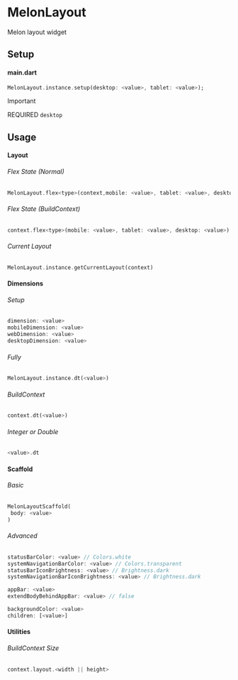 # MelonLayout
Melon layout widget

## Setup
#### main.dart
 ```dart
MelonLayout.instance.setup(desktop: <value>, tablet: <value>);
 ```
> [!IMPORTANT]
> REQUIRED `desktop`

## Usage
#### Layout
###### Flex State (Normal)
 ```dart
MelonLayout.flex<type>(context,mobile: <value>, tablet: <value>, desktop: <value>)
 ```

###### Flex State (BuildContext)
 ```dart
context.flex<type>(mobile: <value>, tablet: <value>, desktop: <value>)
 ```

###### Current Layout
 ```dart
MelonLayout.instance.getCurrentLayout(context)
 ```

#### Dimensions
###### Setup
 ```dart
dimension: <value>
mobileDimension: <value>
webDimension: <value>
desktopDimension: <value>
 ```
###### Fully
 ```dart
MelonLayout.instance.dt(<value>)
 ```
###### BuildContext
 ```dart
context.dt(<value>)
 ```
###### Integer or Double
 ```dart
<value>.dt
 ```

#### Scaffold
###### Basic
 ```dart
MelonLayoutScaffold(
  body: <value>
)
 ```
###### Advanced
 ```dart
statusBarColor: <value> // Colors.white
systemNavigationBarColor: <value> // Colors.transparent
statusBarIconBrightness: <value> // Brightness.dark
systemNavigationBarIconBrightness: <value> // Brightness.dark

appBar: <value>
extendBodyBehindAppBar: <value> // false

backgroundColor: <value>
children: [<value>]
 ```
#### Utilities
###### BuildContext Size
 ```dart
context.layout.<width || height>
 ```
